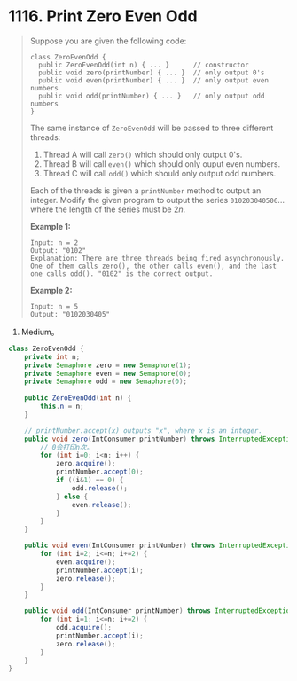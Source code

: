 # 1116. Print Zero Even Odd

> Suppose you are given the following code:
>
> ```
> class ZeroEvenOdd {
>   public ZeroEvenOdd(int n) { ... }      // constructor
>   public void zero(printNumber) { ... }  // only output 0's
>   public void even(printNumber) { ... }  // only output even numbers
>   public void odd(printNumber) { ... }   // only output odd numbers
> }
> ```
>
> The same instance of `ZeroEvenOdd` will be passed to three different threads:
>
> 1. Thread A will call `zero()` which should only output 0's.
> 2. Thread B will call `even()` which should only ouput even numbers.
> 3. Thread C will call `odd()` which should only output odd numbers.
>
> Each of the threads is given a `printNumber` method to output an integer. Modify the given program to output the series `010203040506`... where the length of the series must be 2*n*.
>
>  
>
> **Example 1:**
>
> ```
> Input: n = 2
> Output: "0102"
> Explanation: There are three threads being fired asynchronously. One of them calls zero(), the other calls even(), and the last one calls odd(). "0102" is the correct output.
> ```
>
> **Example 2:**
>
> ```
> Input: n = 5
> Output: "0102030405"
> ```

1. Medium。

```java
class ZeroEvenOdd {
    private int n;
    private Semaphore zero = new Semaphore(1);
    private Semaphore even = new Semaphore(0);
    private Semaphore odd = new Semaphore(0);
    
    public ZeroEvenOdd(int n) {
        this.n = n;
    }

    // printNumber.accept(x) outputs "x", where x is an integer.
    public void zero(IntConsumer printNumber) throws InterruptedException {
        // 0会打印n次。
        for (int i=0; i<n; i++) {
            zero.acquire();
            printNumber.accept(0);
            if ((i&1) == 0) {
                odd.release();
            } else {
                even.release();
            }
        }
    }

    public void even(IntConsumer printNumber) throws InterruptedException {
        for (int i=2; i<=n; i+=2) {
            even.acquire();
            printNumber.accept(i);
            zero.release();
        }
    }

    public void odd(IntConsumer printNumber) throws InterruptedException {
        for (int i=1; i<=n; i+=2) {
            odd.acquire();
            printNumber.accept(i);
            zero.release();
        }
    }
}
```

